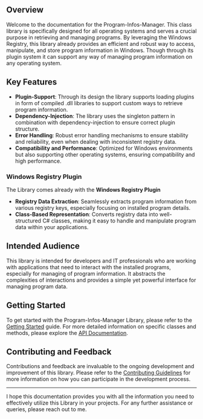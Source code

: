 ## Overview

Welcome to the documentation for the Program-Infos-Manager. This class library is specifically designed for all operating systems and serves a crucial purpose in retrieving and managing programs. By leveraging the Windows Registry, this library already provides an efficient and robust way to access, manipulate, and store program information in Windows. Though through its plugin system it can support any way of managing program information on any operating system.

## Key Features

- **Plugin-Support**: Through its design the library supports loading plugins in form of compiled .dll libraries to support custom ways to retrieve program information.
- **Dependency-Injection**: The library uses the singleton pattern in combination with dependency-injection to ensure correct plugin structure.
- **Error Handling**: Robust error handling mechanisms to ensure stability and reliability, even when dealing with inconsistent registry data.
- **Compatibility and Performance**: Optimized for Windows environments but also supporting other operating systems, ensuring compatibility and high performance.

### Windows Registry Plugin
The Library comes already with the **Windows Registry Plugin**
- **Registry Data Extraction**: Seamlessly extracts program information from various registry keys, especially focusing on installed program details.
- **Class-Based Representation**: Converts registry data into well-structured C# classes, making it easy to handle and manipulate program data within your applications.

## Intended Audience

This library is intended for developers and IT professionals who are working with applications that need to interact with the installed programs, especially for managing of program information. It abstracts the complexities of interactions and provides a simple yet powerful interface for managing program data.

## Getting Started

To get started with the Program-Infos-Manager Library, please refer to the [Getting Started](https://der-floh.github.io/Programs.Manager/docs/getting-started.html) guide. For more detailed information on specific classes and methods, please explore the [API Documentation](https://der-floh.github.io/Programs.Manager/api/Programs.html).

## Contributing and Feedback

Contributions and feedback are invaluable to the ongoing development and improvement of this library. Please refer to the [Contributing Guidelines](https://der-floh.github.io/Programs.Manager/docs/contributing.html) for more information on how you can participate in the development process.

---

I hope this documentation provides you with all the information you need to effectively utilize this Library in your projects. For any further assistance or queries, please reach out to me.
